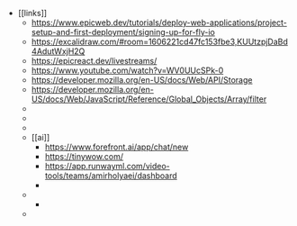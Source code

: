 - [[links]]
	- https://www.epicweb.dev/tutorials/deploy-web-applications/project-setup-and-first-deployment/signing-up-for-fly-io
	- https://excalidraw.com/#room=1606221cd47fc153fbe3,KUUtzpjDaBd4AdutWxjH2Q
	- https://epicreact.dev/livestreams/
	- https://www.youtube.com/watch?v=WV0UUcSPk-0
	- https://developer.mozilla.org/en-US/docs/Web/API/Storage
	- https://developer.mozilla.org/en-US/docs/Web/JavaScript/Reference/Global_Objects/Array/filter
	-
	-
	-
	- [[ai]]
		- https://www.forefront.ai/app/chat/new
		- https://tinywow.com/
		- https://app.runwayml.com/video-tools/teams/amirholyaei/dashboard
		-
	-
		-
	-